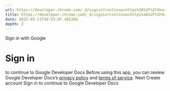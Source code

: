 ```yaml
---
url: https://developer.chrome.com/_d/signin?continue=https%3A%2F%2Fdeveloper.chrome.com%2Fdocs%2Fextensions%2Fget-started%2Ftutorial%2Fservice-worker-events&prompt=select_account
title: https://developer.chrome.com/_d/signin?continue=https%3A%2F%2Fdeveloper.chrome.com%2Fdocs%2Fextensions%2Fget-started%2Ftutorial%2Fservice-worker-events&prompt=select_account
date: 2025-05-11T16:53:07.485366
depth: 2
---
```


Sign in with Google
# Sign in
to continue to Google Developer Docs
Before using this app, you can review Google Developer Docs’s [privacy policy](https://google.com/policies/privacy) and [terms of service](https://google.com/policies/terms).
Next
Create account
Sign in to continue to Google Developer Docs 


